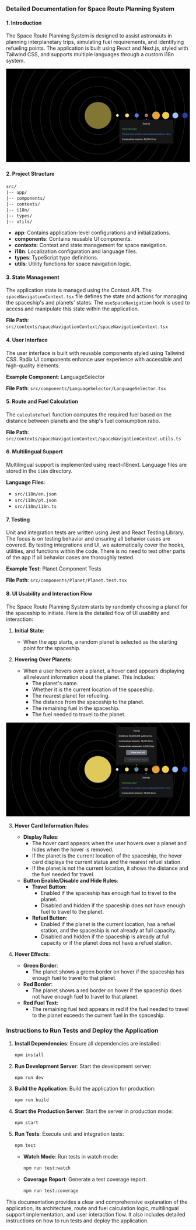 ### Detailed Documentation for Space Route Planning System

#### 1. Introduction

The Space Route Planning System is designed to assist astronauts in planning interplanetary trips, simulating fuel requirements, and identifying refueling points. The application is built using React and Next.js, styled with Tailwind CSS, and supports multiple languages through a custom i18n system.

![Space Route Planning System UI](space-route-planning-system-ui.png)

#### 2. Project Structure

```plaintext
src/
|-- app/
|-- components/
|-- contexts/
|-- i18n/
|-- types/
|-- utils/
```

- **app**: Contains application-level configurations and initializations.
- **components**: Contains reusable UI components.
- **contexts**: Context and state management for space navigation.
- **i18n**: Localization configuration and language files.
- **types**: TypeScript type definitions.
- **utils**: Utility functions for space navigation logic.

#### 3. State Management

The application state is managed using the Context API. The `spaceNavigationContext.tsx` file defines the state and actions for managing the spaceship's and planets' states. The `useSpaceNavigation` hook is used to access and manipulate this state within the application.

**File Path**: `src/contexts/spaceNavigationContext/spaceNavigationContext.tsx`

#### 4. User Interface

The user interface is built with reusable components styled using Tailwind CSS. Radix UI components enhance user experience with accessible and high-quality elements.

**Example Component**: LanguageSelector

**File Path**: `src/components/LanguageSelector/LanguageSelector.tsx`

#### 5. Route and Fuel Calculation

The `calculateFuel` function computes the required fuel based on the distance between planets and the ship's fuel consumption ratio.

**File Path**: `src/contexts/spaceNavigationContext/spaceNavigationContext.utils.ts`

#### 6. Multilingual Support

Multilingual support is implemented using react-i18next. Language files are stored in the `i18n` directory.

**Language Files**:

- `src/i18n/en.json`
- `src/i18n/pt.json`
- `src/i18n/i18n.ts`

#### 7. Testing

Unit and integration tests are written using Jest and React Testing Library. The focus is on testing behavior and ensuring all behavior cases are covered. By testing integrations and UI, we automatically cover the hooks, utilities, and functions within the code. There is no need to test other parts of the app if all behavior cases are thoroughly tested.

**Example Test**: Planet Component Tests

**File Path**: `src/components/Planet/Planet.test.tsx`

#### 8. UI Usability and Interaction Flow

The Space Route Planning System starts by randomly choosing a planet for the spaceship to initiate. Here is the detailed flow of UI usability and interaction:

1. **Initial State**:

   - When the app starts, a random planet is selected as the starting point for the spaceship.

2. **Hovering Over Planets**:

   - When a user hovers over a planet, a hover card appears displaying all relevant information about the planet. This includes:
     - The planet's name.
     - Whether it is the current location of the spaceship.
     - The nearest planet for refueling.
     - The distance from the spaceship to the planet.
     - The remaining fuel in the spaceship.
     - The fuel needed to travel to the planet.

![Hover planet example](planet-hover-example.png)

3. **Hover Card Information Rules**:

   - **Display Rules**:
     - The hover card appears when the user hovers over a planet and hides when the hover is removed.
     - If the planet is the current location of the spaceship, the hover card displays the current status and the nearest refuel station.
     - If the planet is not the current location, it shows the distance and the fuel needed for travel.
   - **Button Enable/Disable and Hide Rules**:
     - **Travel Button**:
       - Enabled if the spaceship has enough fuel to travel to the planet.
       - Disabled and hidden if the spaceship does not have enough fuel to travel to the planet.
     - **Refuel Button**:
       - Enabled if the planet is the current location, has a refuel station, and the spaceship is not already at full capacity.
       - Disabled and hidden if the spaceship is already at full capacity or if the planet does not have a refuel station.

4. **Hover Effects**:
   - **Green Border**:
     - The planet shows a green border on hover if the spaceship has enough fuel to travel to that planet.
   - **Red Border**:
     - The planet shows a red border on hover if the spaceship does not have enough fuel to travel to that planet.
   - **Red Fuel Text**:
     - The remaining fuel text appears in red if the fuel needed to travel to the planet exceeds the current fuel in the spaceship.

### Instructions to Run Tests and Deploy the Application

1. **Install Dependencies**: Ensure all dependencies are installed:

   ```bash
   npm install
   ```

2. **Run Development Server**: Start the development server:

   ```bash
   npm run dev
   ```

3. **Build the Application**: Build the application for production:

   ```bash
   npm run build
   ```

4. **Start the Production Server**: Start the server in production mode:

   ```bash
   npm start
   ```

5. **Run Tests**: Execute unit and integration tests:
   ```bash
   npm test
   ```
   - **Watch Mode**: Run tests in watch mode:
     ```bash
     npm run test:watch
     ```
   - **Coverage Report**: Generate a test coverage report:
     ```bash
     npm run test:coverage
     ```

This documentation provides a clear and comprehensive explanation of the application, its architecture, route and fuel calculation logic, multilingual support implementation, and user interaction flow. It also includes detailed instructions on how to run tests and deploy the application.
